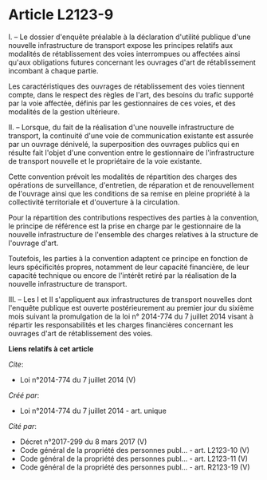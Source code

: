 # Article L2123-9

I. – Le dossier d'enquête préalable à la déclaration d'utilité publique d'une nouvelle infrastructure de transport expose les
principes relatifs aux modalités de rétablissement des voies interrompues ou affectées ainsi qu'aux obligations futures
concernant les ouvrages d'art de rétablissement incombant à chaque partie. 

Les caractéristiques des ouvrages de rétablissement des voies tiennent compte, dans le respect des règles de l'art, des
besoins du trafic supporté par la voie affectée, définis par les gestionnaires de ces voies, et des modalités de la gestion
ultérieure. 

II. – Lorsque, du fait de la réalisation d'une nouvelle infrastructure de transport, la continuité d'une voie de
communication existante est assurée par un ouvrage dénivelé, la superposition des ouvrages publics qui en résulte fait
l'objet d'une convention entre le gestionnaire de l'infrastructure de transport nouvelle et le propriétaire de la voie
existante. 

Cette convention prévoit les modalités de répartition des charges des opérations de surveillance, d'entretien, de réparation
et de renouvellement de l'ouvrage ainsi que les conditions de sa remise en pleine propriété à la collectivité territoriale et
d'ouverture à la circulation. 

Pour la répartition des contributions respectives des parties à la convention, le principe de référence est la prise en
charge par le gestionnaire de la nouvelle infrastructure de l'ensemble des charges relatives à la structure de l'ouvrage
d'art. 

Toutefois, les parties à la convention adaptent ce principe en fonction de leurs spécificités propres, notamment de leur
capacité financière, de leur capacité technique ou encore de l'intérêt retiré par la réalisation de la nouvelle
infrastructure de transport. 

III. – Les I et II s'appliquent aux infrastructures de transport nouvelles dont l'enquête publique est ouverte
postérieurement au premier jour du sixième mois suivant la promulgation de la loi n° 2014-774 du 7 juillet 2014 visant à
répartir les responsabilités et les charges financières concernant les ouvrages d'art de rétablissement des voies.

**Liens relatifs à cet article**

_Cite_:

  - Loi n°2014-774 du 7 juillet 2014 (V)

_Créé par_:

  - Loi n°2014-774 du 7 juillet 2014 - art. unique

_Cité par_:

  - Décret n°2017-299 du 8 mars 2017 (V)
  - Code général de la propriété des personnes publ... - art. L2123-10 (V)
  - Code général de la propriété des personnes publ... - art. L2123-11 (V)
  - Code général de la propriété des personnes publ... - art. R2123-19 (V)
